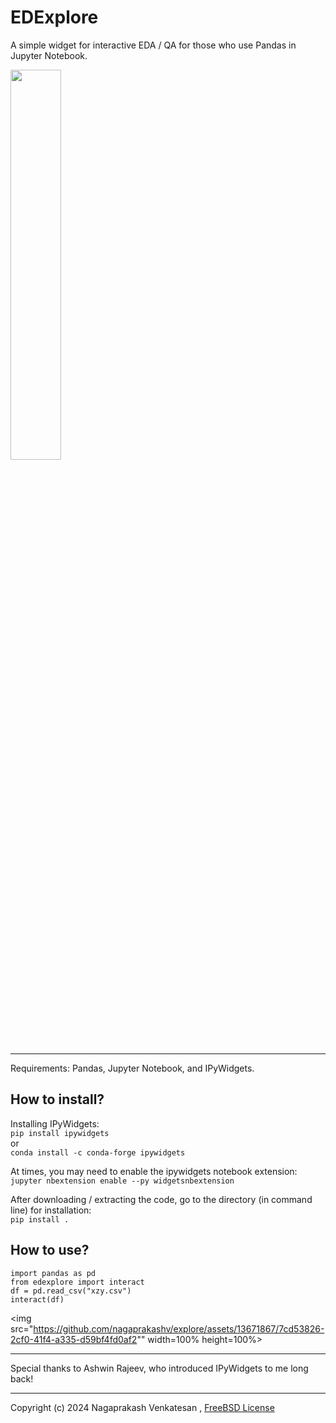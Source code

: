 # EDExplore
A simple widget for interactive EDA / QA for those who use Pandas in Jupyter Notebook.    
    
<img src="https://github.com/nagaprakashv/edexplore/assets/13671867/9ddef93e-433f-40f1-b629-886b8b00a333" width=40% height=40%>     

***
Requirements: Pandas, Jupyter Notebook, and IPyWidgets.

## How to install?
Installing IPyWidgets:     
`pip install ipywidgets`   
or      
`conda install -c conda-forge ipywidgets`   

At times, you may need to enable the ipywidgets notebook extension:    
`jupyter nbextension enable --py widgetsnbextension`

After downloading / extracting the code, go to the directory (in command line) for installation:        
`pip install .`

## How to use?
`import pandas as pd`    
`from edexplore import interact`    
`df = pd.read_csv("xzy.csv")`     
`interact(df)`    
    
<img src="https://github.com/nagaprakashv/explore/assets/13671867/7cd53826-2cf0-41f4-a335-d59bf4fd0af2"" width=100% height=100%>     
     

***
Special thanks to Ashwin Rajeev, who introduced IPyWidgets to me long back!
***
Copyright (c) 2024 Nagaprakash Venkatesan , 
[FreeBSD License](https://opensource.org/license/BSD-2-Clause)
